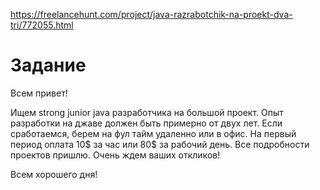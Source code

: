 https://freelancehunt.com/project/java-razrabotchik-na-proekt-dva-tri/772055.html

# Задание

Всем привет!

Ищем strong junior java разработчика на большой проект.
Опыт разработки на джаве должен быть примерно от двух лет.
Если сработаемся, берем на фул тайм удаленно или в офис. 
На первый период оплата 10$ за час или 80$ за рабочий день.
Все подробности проектов пришлю. 
Очень ждем ваших откликов!

Всем хорошего дня!

